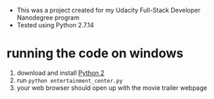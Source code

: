 - This was a project created for my Udacity Full-Stack Developer Nanodegree program
- Tested using Python 2.7.14

# running the code on windows
1. download and install [Python 2](https://www.python.org)
2. run `python entertainment_center.py`
3. your web browser should open up with the movie trailer webpage 
